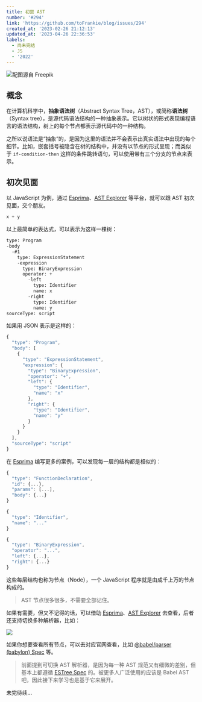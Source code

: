 ```yaml
---
title: 初尝 AST
number: '#294'
link: 'https://github.com/toFrankie/blog/issues/294'
created_at: '2023-02-26 21:12:13'
updated_at: '2023-04-26 22:36:53'
labels:
  - 尚未完结
  - JS
  - '2022'
---
```

![配图源自 Freepik](https://upload-images.jianshu.io/upload_images/5128488-9648d6f638f47ca9.jpg?imageMogr2/auto-orient/strip%7CimageView2/2/w/1240)


## 概念

在计算机科学中，**抽象语法树**（Abstract Syntax Tree，AST），或简称**语法树**（Syntax tree），是源代码语法结构的一种抽象表示。它以树状的形式表现编程语言的语法结构，树上的每个节点都表示源代码中的一种结构。

之所以说语法是“抽象”的，是因为这里的语法并不会表示出真实语法中出现的每个细节。比如，嵌套括号被隐含在树的结构中，并没有以节点的形式呈现；而类似于 `if-condition-then` 这样的条件跳转语句，可以使用带有三个分支的节点来表示。

## 初次见面

以 JavaScript 为例，通过 [Esprima](https://esprima.org/index.html)、[AST Explorer](https://astexplorer.net/) 等平台，就可以跟 AST 初次见面，交个朋友。

```js
x + y
```

以上最简单的表达式，可以表示为这样一棵树：

```txt
type: Program
-body
  -#1
    type: ExpressionStatement
    -expression
      type: BinaryExpression
      operator: +
        -left
          type: Identifier
          name: x
        -right
          type: Identifier
          name: y
sourceType: script
```

如果用 JSON 表示是这样的：

```js
{
  "type": "Program",
  "body": [
    {
      "type": "ExpressionStatement",
      "expression": {
        "type": "BinaryExpression",
        "operator": "+",
        "left": {
          "type": "Identifier",
          "name": "x"
        },
        "right": {
          "type": "Identifier",
          "name": "y"
        }
      }
    }
  ],
  "sourceType": "script"
}
```

在 [Esprima](https://esprima.org/index.html) 编写更多的案例，可以发现每一层的结构都是相似的：

```js
{
  "type": "FunctionDeclaration",
  "id": {...},
  "params": [...],
  "body": {...}
}
```
```js
{
  "type": "Identifier",
  "name": "..."
}
```
```js
{
  "type": "BinaryExpression",
  "operator": "...",
  "left": {...},
  "right": {...}
}
```

这些每层结构也称为节点（Node），一个 JavaScript 程序就是由成千上万的节点构成的。

> AST 节点很多很多，不需要全部记住。

如果有需要，但又不记得的话，可以借助 [Esprima](https://esprima.org/index.html)、[AST Explorer](https://astexplorer.net/) 去查看，后者还支持切换多种解析器，比如：

![](https://upload-images.jianshu.io/upload_images/5128488-a1d097c92eed095a.png?imageMogr2/auto-orient/strip%7CimageView2/2/w/1240)

如果你想要查看所有节点，可以去对应官网查看，比如 [@babel/parser (babylon) Spec](https://github.com/babel/babel/blob/main/packages/babel-parser/ast/spec.md) 等。

> 前面提到可切换 AST 解析器，是因为每一种 AST 规范又有细微的差别，但基本上都遵循 [ESTree Spec](https://github.com/estree/estree) 的。被更多人广泛使用的应该是 Babel AST 吧，因此接下来学习也是基于它来展开。


未完待续...

<!--

* https://astexplorer.net/
* https://esprima.org/demo/parse.html#
* https://github.com/jamiebuilds/babel-handbook/blob/master/translations/zh-Hans/plugin-handbook.md

-->
